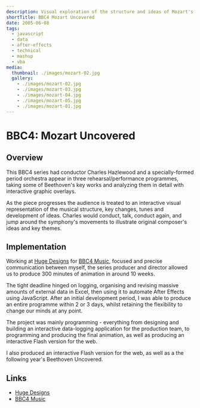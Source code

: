 ```yaml
---
description: Visual exploration of the structure and ideas of Mozart's symphonies
shortTitle: BBC4 Mozart Uncovered
date: 2005-06-08
tags:
  - javascript
  - data
  - after-effects
  - technical
  - mashup
  - vba
media:
  thumbnail: ./images/mozart-02.jpg
  gallery:
    - ./images/mozart-02.jpg
    - ./images/mozart-03.jpg
    - ./images/mozart-04.jpg
    - ./images/mozart-05.jpg
    - ./images/mozart-01.jpg
---
```


# BBC4: Mozart Uncovered

## Overview

This BBC4 series had conductor Charles Hazlewood and a specially-formed period orchestra appear in three rehearsal/performance programmes, taking some of Beethoven's key works and analyzing them in detail with interactive graphic overlays.

As the piece progresses the audience is treated to an interactive visual representation of the musical structure, key changes, tunes and development of ideas. Charles would conduct, talk, conduct again, and jump around the symphony's movements to illustrate original composer's  ideas and key themes.

## Implementation

Working at [Huge Designs](https://hugedesigns.co.uk) for [BBC4 Music](https://bbc.co.uk/tv/categories/music), focused and precise communication between myself, the series producer and director allowed us to produce 300 minutes of animation in around 10 weeks.

The tight deadline hinged on logging, organising and revising massive amounts of external data in Excel, then using it to automate After Effects using JavaScript. After an initial development period, I was able to produce an entire programme within 2 or 3 days, whilst retaining the flexibility to change our minds at any point.

The project was mainly programming - everything from designing and building an interactive data-logging application for the production team, to programming and producing the final animation, as well as producing an interactive Flash version for the web.

I also produced an interactive Flash version for the web, as well as a the following year's Beethoven Uncovered.

## Links

- [Huge Designs](http://hugedesigns.co.uk)
- [BBC4 Music](http://bbc.co.uk/tv/categories/music)
